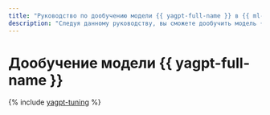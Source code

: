 ```yaml
---
title: "Руководство по дообучению модели {{ yagpt-full-name }} в {{ ml-platform-full-name }}"
description: "Следуя данному руководству, вы сможете дообучить модель {{ yagpt-full-name }} на своих примерах."
---
```


# Дообучение модели {{ yagpt-full-name }}

{% include [yagpt-tuning](../../_tutorials/datasphere/yagpt-tuning.md) %}